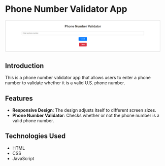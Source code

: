 # Phone Number Validator App

![PhoneNumberValidatorApp](https://raw.githubusercontent.com/dogaegeozden/PhoneNumberValidatorApp/main/screenshots/screenshot1.png)

## Introduction

This is a phone number validator app that allows users to enter a phone number to validate whether it is a valid U.S. phone number.

## Features

- **Responsive Design**: The design adjusts itself to different screen sizes.
- **Phone Number Validator**: Checks whether or not the phone number is a valid phone number.

## Technologies Used

- HTML
- CSS
- JavaScript